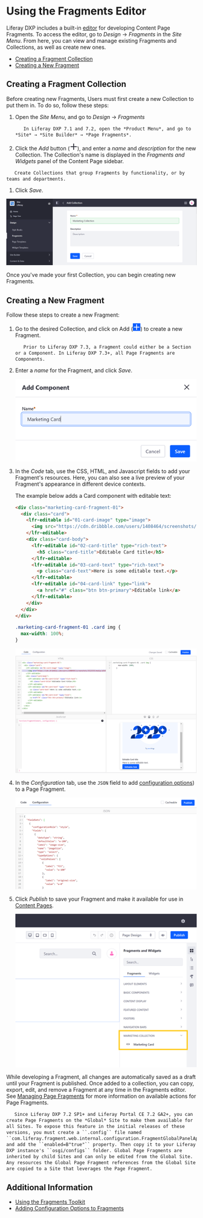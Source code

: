 # Using the Fragments Editor

Liferay DXP includes a built-in [editor](../reference/fragments/page-fragment-editor-interface-reference.md) for developing Content Page Fragments. To access the editor, go to *Design* &rarr; *Fragments* in the *Site Menu*. From here, you can view and manage existing Fragments and Collections, as well as create new ones.

* [Creating a Fragment Collection](#creating-a-fragment-collection)
* [Creating a New Fragment](#creating-a-new-fragment)

## Creating a Fragment Collection

Before creating new Fragments, Users must first create a new Collection to put them in. To do so, follow these steps:

1. Open the *Site Menu*, and go to *Design* &rarr; *Fragments*

    ```note::
       In Liferay DXP 7.1 and 7.2, open the *Product Menu*, and go to *Site* → *Site Builder* → *Page Fragments*.
    ```

1. Click the *Add* button (![Add Button](../../../images/icon-duplicate.png)), and enter a *name* and *description* for the new Collection. The Collection's name is displayed in the *Fragments and Widgets* panel of the Content Page sidebar.

```tip::
   Create Collections that group Fragments by functionality, or by teams and departments.
```

1. Click *Save*.

![Collections help you organize Fragments.](./using-the-fragments-editor/images/01.png)

Once you've made your first Collection, you can begin creating new Fragments.

## Creating a New Fragment

Follow these steps to create a new Fragment:

1. Go to the desired Collection, and click on Add (![Add Button](../../../images/icon-add.png)) to create a new Fragment.

   ```note::
      Prior to Liferay DXP 7.3, a Fragment could either be a Section or a Component. In Liferay DXP 7.3+, all Page Fragments are Components.
   ```

1. Enter a *name* for the Fragment, and click *Save*.

    ![Enter a name for the new Component.](./using-the-fragments-editor/images/02.png)

1. In the *Code* tab, use the CSS, HTML, and Javascript fields to add your Fragment's resources. Here, you can also see a live preview of your Fragment's appearance in different device contexts.
    
    The example below adds a Card component with editable text:

    ```html
    <div class="marketing-card-fragment-01">
      <div class="card">
        <lfr-editable id="01-card-image" type="image">
          <img src="https://cdn.dribbble.com/users/1408464/screenshots/9323535/media/a5b9a76256562e878ecc6dc5cd0fadf0.png" class="card-img-top" alt="2020 - Try New Things">
        </lfr-editable>
        <div class="card-body">
          <lfr-editable id="02-card-title" type="rich-text">
            <h5 class="card-title">Editable Card title</h5>
          </lfr-editable>
          <lfr-editable id="03-card-text" type="rich-text">
            <p class="card-text">Here is some editable text.</p>
          </lfr-editable>
          <lfr-editable id="04-card-link" type="link">
            <a href="#" class="btn btn-primary">Editable link</a>
          </lfr-editable>
        </div>
      </div>
    </div>
    ```

    ```css
    .marketing-card-fragment-01 .card img {
      max-width: 100%;
    }
    ```

    ![Add CSS, HTML, and Javascript resources to the Fragment, and see a live preview.](./using-the-fragments-editor/images/03.png)

1. In the *Configuration* tab, use the `JSON` field to add [configuration options](./adding-configuration-options-to-fragments.md)) to a Page Fragment.

   ![Add configuration options to a Page Fragment.](./using-the-fragments-editor/images/04.png)

1. Click *Publish* to save your Fragment and make it available for use in [Content Pages](../../creating-pages/understanding-pages/understanding-pages.md#content-pages).

    ![The Fragment can be used on a Content Page.](./using-the-fragments-editor/images/05.png)

While developing a Fragment, all changes are automatically saved as a draft until your Fragment is published. Once added to a collection, you can copy, export, edit, and remove a Fragment at any time in the Fragments editor. See [Managing Page Fragments](../../displaying-content/using-fragments/managing-page-fragments.md) for more information on available actions for Page Fragments.

```note::
   Since Liferay DXP 7.2 SP1+ and Liferay Portal CE 7.2 GA2+, you can create Page Fragments on the *Global* Site to make them available for all Sites. To expose this feature in the initial releases of these versions, you must create a ``.config`` file named ``com.liferay.fragment.web.internal.configuration.FragmentGlobalPanelAppConfiguration.config`` and add the ``enabled=B"true"`` property. Then copy it to your Liferay DXP instance's ``osgi/configs`` folder. Global Page Fragments are inherited by child Sites and can only be edited from the Global Site. Any resources the Global Page Fragment references from the Global Site are copied to a Site that leverages the Page Fragment.
```

## Additional Information

* [Using the Fragments Toolkit](./using-the-fragments-toolkit.md)
* [Adding Configuration Options to Fragments](./adding-configuration-options-to-fragments.md)

